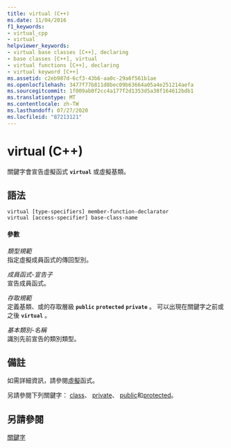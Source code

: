 ```yaml
---
title: virtual (C++)
ms.date: 11/04/2016
f1_keywords:
- virtual_cpp
- virtual
helpviewer_keywords:
- virtual base classes [C++], declaring
- base classes [C++], virtual
- virtual functions [C++], declaring
- virtual keyword [C++]
ms.assetid: c2eb987d-6cf3-43b6-aa0c-29a6f561b1ae
ms.openlocfilehash: 3477f77b811d8bec09b63664a05a4e251214aefa
ms.sourcegitcommit: 1f009ab0f2cc4a177f2d1353d5a38f164612bdb1
ms.translationtype: MT
ms.contentlocale: zh-TW
ms.lasthandoff: 07/27/2020
ms.locfileid: "87213121"
---
```

# <a name="virtual-c"></a>virtual (C++)

關鍵字會宣告虛擬函式 **`virtual`** 或虛擬基類。

## <a name="syntax"></a>語法

```
virtual [type-specifiers] member-function-declarator
virtual [access-specifier] base-class-name
```

#### <a name="parameters"></a>參數

*類型規範*<br/>
指定虛擬成員函式的傳回型別。

*成員函式-宣告子*<br/>
宣告成員函式。

*存取規範*<br/>
定義基類、或的存取層級 **`public`** **`protected`** **`private`** 。 可以出現在關鍵字之前或之後 **`virtual`** 。

*基本類別-名稱*<br/>
識別先前宣告的類別類型。

## <a name="remarks"></a>備註

如需詳細資訊，請參閱[虛擬](../cpp/virtual-functions.md)函式。

另請參閱下列關鍵字： [class](../cpp/class-cpp.md)、 [private](../cpp/private-cpp.md)、 [public](../cpp/public-cpp.md)和[protected](../cpp/protected-cpp.md)。

## <a name="see-also"></a>另請參閱

[關鍵字](../cpp/keywords-cpp.md)
